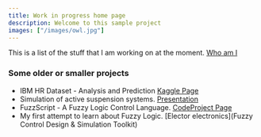 ```yaml
---
title: Work in progress home page
description: Welcome to this sample project
images: ["/images/owl.jpg"]
---
```


This is a list of the stuff that I am working on at the moment.
[Who am I](/about "Who am I")

### Some older or smaller projects

* IBM HR Dataset - Analysis and Prediction [Kaggle Page](https://www.kaggle.com/carmelgafa/ibm-hr-dataset-analysis-and-prediction)
* Simulation of active suspension systems. [Presentation](/post/files/SimulationofPassiveandActiveSuspensi.pdf)
* FuzzScript - A Fuzzy Logic Control Language. [CodeProject Page](https://www.codeproject.com/Articles/47795/FuzzScript-A-Fuzzy-Logic-Control-Language)
* My first attempt to learn about Fuzzy Logic. [Elector electronics](Fuzzy Control Design & Simulation Toolkit)
